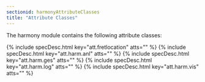 ```yaml
---
sectionid: harmonyAttributeClasses
title: "Attribute Classes"
---
```




The harmony module contains the following attribute classes:



{% include specDesc.html key="att.fretlocation" atts="" %}
{% include specDesc.html key="att.harm.anl" atts="" %}
{% include specDesc.html key="att.harm.ges" atts="" %}
{% include specDesc.html key="att.harm.log" atts="" %}
{% include specDesc.html key="att.harm.vis" atts="" %}



